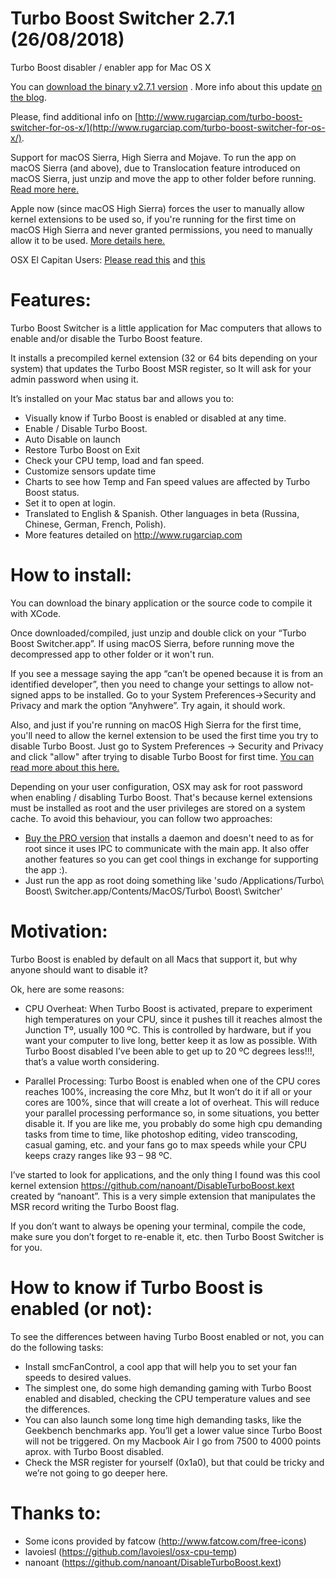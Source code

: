 Turbo Boost Switcher 2.7.1 (26/08/2018)
====================

Turbo Boost disabler / enabler app for Mac OS X

You can [download the binary v2.7.1 version](https://s3.amazonaws.com/turbo-boost-switcher/Turbo+Boost+Switcher_2.7.1.zip) . More info about this update [on the blog](https://www.rugarciap.com/2018/08/tbs-new-update-2-7-1/).

Please, find additional info on [http://www.rugarciap.com/turbo-boost-switcher-for-os-x/](http://www.rugarciap.com/turbo-boost-switcher-for-os-x/). 

Support for macOS Sierra, High Sierra and Mojave. To run the app on macOS Sierra (and above), due to Translocation feature introduced on macOS Sierra, just unzip and move the app to other folder before running. [Read more here.](http://www.rugarciap.com/2016/08/how-to-run-turbo-boost-switcher-on-macos-sierra/)

Apple now (since macOS High Sierra) forces the user to manually allow kernel extensions to be used so, if you're running for the first time on macOS High Sierra and never granted permissions, you need to manually allow it to be used. [More details here.](https://www.rugarciap.com/2017/09/an-update-after-macos-high-sierra-release/)

OSX El Capitan Users: [Please read this](http://www.rugarciap.com/2015/11/osx-el-capitan-tbs/) and [this](http://www.rugarciap.com/faqs/)


Features:
====================

Turbo Boost Switcher is a little application for Mac computers that allows to enable and/or disable the Turbo Boost feature.

It installs a precompiled kernel extension (32 or 64 bits depending on your system) that updates the Turbo Boost MSR register, so It will ask for your admin password when using it.

It’s installed on your Mac status bar and allows you to:

- Visually know if Turbo Boost is enabled or disabled at any time.
- Enable / Disable Turbo Boost.
- Auto Disable on launch
- Restore Turbo Boost on Exit
- Check your CPU temp, load and fan speed.
- Customize sensors update time
- Charts to see how Temp and Fan speed values are affected by Turbo Boost status.
- Set it to open at login.
- Translated to English & Spanish. Other languages in beta (Russina, Chinese, German, French, Polish).
- More features detailed on http://www.rugarciap.com

How to install:
====================

You can download the binary application or the source code to compile it with XCode.

Once downloaded/compiled, just unzip and double click on your “Turbo Boost Switcher.app”. If using macOS Sierra, before running move the decompressed app to other folder or it won't run.

If you see a message saying the app “can’t be opened because it is from an identified developer”, then you need to change your settings to allow not-signed apps to be installed. Go to your System Preferences->Security and Privacy and mark the option “Anyhwere”. Try again, it should work.

Also, and just if you're running on macOS High Sierra for the first time, you'll need to allow the kernel extension to be used the first time you try to disable Turbo Boost. Just go to System Preferences -> Security and Privacy and click "allow" after trying to disable Turbo Boost for first time. [You can read more about this here.](http://www.rugarciap.com/2016/08/how-to-run-turbo-boost-switcher-on-macos-sierra/)

Depending on your user configuration, OSX may ask for root password when enabling / disabling Turbo Boost. That's because kernel extensions must be installed as root and the user privileges are stored on a system cache. To avoid this behaviour, you can follow two approaches:

 - [Buy the PRO version](https://gumroad.com/l/YeBQUF) that installs a daemon and doesn't need to as for root since it uses IPC to communicate with the main app. It also offer another features so you can get cool things in exchange for supporting the app :).
 - Just run the app as root doing something like 'sudo /Applications/Turbo\ Boost\ Switcher.app/Contents/MacOS/Turbo\ Boost\ Switcher'

Motivation:
====================

Turbo Boost is enabled by default on all Macs that support it, but why anyone should want to disable it?

Ok, here are some reasons:

- CPU Overheat: When Turbo Boost is activated, prepare to experiment high temperatures on your CPU, since it pushes till it reaches almost the Junction Tº, usually 100 ºC. This is controlled by hardware, but if you want your computer to live long, better keep it as low as possible. With Turbo Boost disabled I’ve been able to get up to 20 ºC degrees less!!!, that’s a value worth considering.

- Parallel Processing: Turbo Boost is enabled when one of the CPU cores reaches 100%, increasing the core Mhz, but It won’t do it if all or your cores are 100%, since that will create a lot of overheat. This will reduce your parallel processing performance so, in some situations, you better disable it.
If you are like me, you probably do some high cpu demanding tasks from time to time, like photoshop editing, video transcoding, casual gaming, etc. and your fans go to max speeds while your CPU keeps crazy ranges like 93 – 98 ºC.

I’ve started to look for applications, and the only thing I found was this cool kernel extension https://github.com/nanoant/DisableTurboBoost.kext created by “nanoant”. This is a very simple extension that manipulates the MSR record writing the Turbo Boost flag.

If you don’t want to always be opening your terminal, compile the code, make sure you don’t forget to re-enable it, etc. then Turbo Boost Switcher is for you.

 
How to know if Turbo Boost is enabled (or not):
====================

To see the differences between having Turbo Boost enabled or not, you can do the following tasks:

- Install smcFanControl, a cool app that will help you to set your fan speeds to desired values.
- The simplest one, do some high demanding gaming with Turbo Boost enabled and disabled, checking the CPU temperature values and see the differences.
- You can also launch some long time high demanding tasks, like the Geekbench benchmarks app. You’ll get a lower value since Turbo Boost will not be triggered. On my Macbook Air I go from 7500 to 4000 points aprox. with Turbo Boost disabled.
- Check the MSR register for yourself (0x1a0), but that could be tricky and we’re not going to go deeper here.
 

Thanks to:
===========

- Some icons provided by fatcow (http://www.fatcow.com/free-icons)
- lavoiesl (https://github.com/lavoiesl/osx-cpu-temp)
- nanoant (https://github.com/nanoant/DisableTurboBoost.kext)
